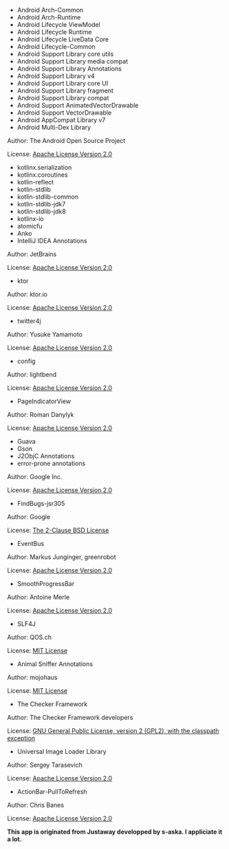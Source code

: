 * Android Arch-Common
* Android Arch-Runtime
* Android Lifecycle ViewModel
* Android Lifecycle Runtime
* Android Lifecycle LiveData Core
* Android Lifecycle-Common
* Android Support Library core utils
* Android Support Library media compat
* Android Support Library Annotations
* Android Support Library v4
* Android Support Library core UI
* Android Support Library fragment
* Android Support Library compat
* Android Support AnimatedVectorDrawable
* Android Support VectorDrawable
* Android AppCompat Library v7
* Android Multi-Dex Library

Author: The Android Open Source Project

License: [Apache License Version 2.0](http://www.apache.org/licenses/LICENSE-2.0.txt)

* kotlinx.serialization
* kotlinx.coroutines
* kotlin-reflect
* kotlin-stdlib
* kotlin-stdlib-common
* kotlin-stdlib-jdk7
* kotlin-stdlib-jdk8
* kotlinx-io
* atomicfu
* Anko
* IntelliJ IDEA Annotations

Author: JetBrains

License: [Apache License Version 2.0](http://www.apache.org/licenses/LICENSE-2.0.txt)

* ktor

Author: ktor.io

License: [Apache License Version 2.0](http://www.apache.org/licenses/LICENSE-2.0.txt)

* twitter4j

Author: Yusuke Yamamoto

License: [Apache License Version 2.0](http://www.apache.org/licenses/LICENSE-2.0.txt)

* config

Author: lightbend

License: [Apache License Version 2.0](http://www.apache.org/licenses/LICENSE-2.0.txt)

* PageIndicatorView

Author: Roman Danylyk

License: [Apache License Version 2.0](http://www.apache.org/licenses/LICENSE-2.0.txt)

* Guava
* Gson
* J2ObjC Annotations
* error-prone annotations

Author: Google Inc.

License: [Apache License Version 2.0](http://www.apache.org/licenses/LICENSE-2.0.txt)

* FindBugs-jsr305

Author: Google

License: [The 2-Clause BSD License](https://opensource.org/licenses/bsd-license.php)

* EventBus

Author: Markus Junginger, greenrobot

License: [Apache License Version 2.0](http://www.apache.org/licenses/LICENSE-2.0.txt)

* SmoothProgressBar

Author: Antoine Merle

License: [Apache License Version 2.0](http://www.apache.org/licenses/LICENSE-2.0.txt)

* SLF4J

Author: QOS.ch

License: [MIT License](https://opensource.org/licenses/mit-license.php)

* Animal Sniffer Annotations

Author: mojohaus

License: [MIT License](https://opensource.org/licenses/mit-license.php)

* The Checker Framework

Author: The Checker Framework developers

License: [GNU General Public
License, version 2 (GPL2), with the classpath exception](https://www.gnu.org/licenses/old-licenses/gpl-2.0.html.en)

* Universal Image Loader Library

Author: Sergey Tarasevich

License: [Apache License Version 2.0](http://www.apache.org/licenses/LICENSE-2.0.txt)

* ActionBar-PullToRefresh

Author: Chris Banes

License: [Apache License Version 2.0](http://www.apache.org/licenses/LICENSE-2.0.txt)


**This app is originated from Justaway developped by s-aska. I appliciate it a lot.**
